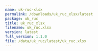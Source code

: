 ```yaml
---
name: uk-ruc-xlsx
permalink: /downloads/uk_ruc_xlsx/latest
package: uk_ruc
title: uk_ruc_xlsx
filename: uk_ruc.xlsx
version: latest
full_version: 1.1.0
file: /data/uk_ruc/latest/uk_ruc.xlsx
---
```


